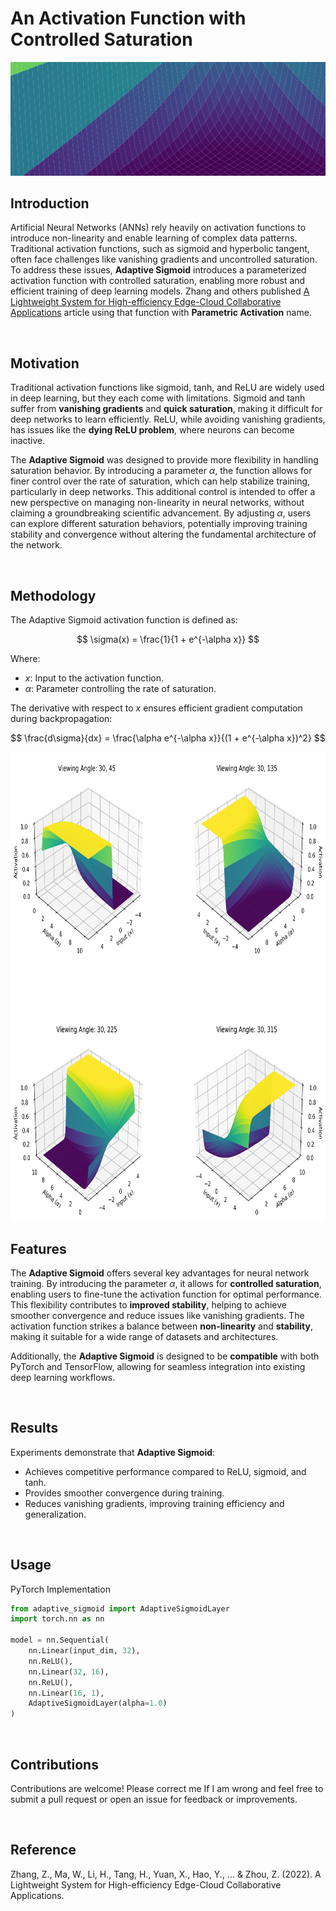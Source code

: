 # An Activation Function with Controlled Saturation

<img src="https://github.com/doguilmak/Adaptive-Sigmoid/blob/main/assets/bg.png" width=900 alt="Banner">

<br>

## Introduction

Artificial Neural Networks (ANNs) rely heavily on activation functions to introduce non-linearity and enable learning of complex data patterns. Traditional activation functions, such as sigmoid and hyperbolic tangent, often face challenges like vanishing gradients and uncontrolled saturation. To address these issues, **Adaptive Sigmoid** introduces a parameterized activation function with controlled saturation, enabling more robust and efficient training of deep learning models. Zhang and others published [A Lightweight System for High-efficiency Edge-Cloud Collaborative Applications](https://www.researchsquare.com/article/rs-1868043/v2) article using that function with **Parametric Activation** name.

<br>

## Motivation

Traditional activation functions like sigmoid, tanh, and ReLU are widely used in deep learning, but they each come with limitations. Sigmoid and tanh suffer from **vanishing gradients** and **quick saturation**, making it difficult for deep networks to learn efficiently. ReLU, while avoiding vanishing gradients, has issues like the **dying ReLU problem**, where neurons can become inactive.


The **Adaptive Sigmoid** was designed to provide more flexibility in handling saturation behavior. By introducing a parameter $\alpha$, the function allows for finer control over the rate of saturation, which can help stabilize training, particularly in deep networks. This additional control is intended to offer a new perspective on managing non-linearity in neural networks, without claiming a groundbreaking scientific advancement. By adjusting $\alpha$, users can explore different saturation behaviors, potentially improving training stability and convergence without altering the fundamental architecture of the network.

<br>

## Methodology

The Adaptive Sigmoid activation function is defined as:

$$ \sigma(x) = \frac{1}{1 + e^{-\alpha x}} $$

Where:
- $x$: Input to the activation function.
- $\alpha$: Parameter controlling the rate of saturation.

The derivative with respect to $x$ ensures efficient gradient computation during backpropagation:

$$ \frac{d\sigma}{dx} = \frac{\alpha e^{-\alpha x}}{(1 + e^{-\alpha x})^2} $$

<img src="https://github.com/doguilmak/Adaptive-Sigmoid/blob/main/assets/3d.png" width=750 height=750 alt="Adaptive Sigmoid">

<br>

## Features

The **Adaptive Sigmoid** offers several key advantages for neural network training. By introducing the parameter $\alpha$, it allows for **controlled saturation**, enabling users to fine-tune the activation function for optimal performance. This flexibility contributes to **improved stability**, helping to achieve smoother convergence and reduce issues like vanishing gradients. The activation function strikes a balance between **non-linearity** and **stability**, making it suitable for a wide range of datasets and architectures. 

Additionally, the **Adaptive Sigmoid** is designed to be **compatible** with both PyTorch and TensorFlow, allowing for seamless integration into existing deep learning workflows.

<br>

## Results

Experiments demonstrate that **Adaptive Sigmoid**:
- Achieves competitive performance compared to ReLU, sigmoid, and tanh.
- Provides smoother convergence during training.
- Reduces vanishing gradients, improving training efficiency and generalization.

<br>

## Usage

PyTorch Implementation


```python
from adaptive_sigmoid import AdaptiveSigmoidLayer
import torch.nn as nn

model = nn.Sequential(
    nn.Linear(input_dim, 32),
    nn.ReLU(),
    nn.Linear(32, 16),
    nn.ReLU(),
    nn.Linear(16, 1),
    AdaptiveSigmoidLayer(alpha=1.0)
)
```

<br>

## Contributions

Contributions are welcome! Please correct me If I am wrong and feel free to submit a pull request or open an issue for feedback or improvements.

<br>

## Reference

Zhang, Z., Ma, W., Li, H., Tang, H., Yuan, X., Hao, Y., ... & Zhou, Z. (2022). A Lightweight System for High-efficiency Edge-Cloud Collaborative Applications.
